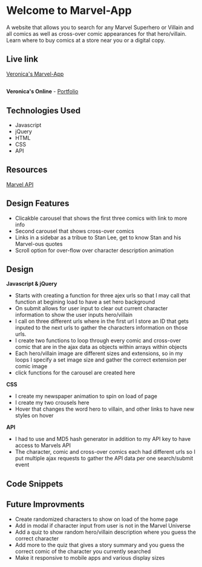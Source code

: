 # Welcome to Marvel-App
A website that allows you to search for any Marvel Superhero or Villain and all comics as well as cross-over comic appearances for that hero/villain. Learn where to buy comics at a store near you or a digital copy.

## Live link

[Veronica's Marvel-App](https://veroelaine.github.io/marvel-app/)

##
**Veronica's Online** - [Portfolio]("")

## Technologies Used

* Javascript
* jQuery
* HTML
* CSS
* API

## Resources
[Marvel API]("https://developer.marvel.com/docs")

## Design Features
* Clicakble carousel that shows the first three comics with link to more info
* Second carousel that shows cross-over comics
* Links in a sidebar as a tribue to Stan Lee, get to know Stan and his Marvel-ous quotes
* Scroll option for over-flow over character description animation

## Design
**Javascript & jQuery**
* Starts with creating a function for three ajex urls so that I may call that function at begining load to have a set hero background
* On submit allows for user input to clear out current character information to show the user inputs hero/villain
* I call on three different urls where in the first url I store an ID that gets inputed to the next urls to gather the characters information on those urls.
* I create two functions to loop through every comic and cross-over comic that are in the ajax data as objects within arrays within objects
* Each hero/villain image are different sizes and extensions, so in my loops I specify a set image size and gather the correct extension per comic image
* click functions for the carousel are created here

**CSS**
* I create my newspaper animation to spin on load of page
* I create my two crousels here
* Hover that changes the word hero to villain, and other links to have new styles on hover

**API**
* I had to use and MD5 hash generator in addition to my API key to have access to Marvels API
* The character, comic and cross-over comics each had different urls so I put multiple ajax requests to gather the API data per one search/submit event

## Code Snippets

## Future Improvments
* Create randomized characters to show on load of the home page
* Add in modal if character input from user is not in the Marvel Universe 
* Add a quiz to show random hero/villain description where you guess the correct character
* Add more to the quiz that gives a story summary and you guess the correct comic of the character you currently searched
* Make it responsive to mobile apps and various display sizes





